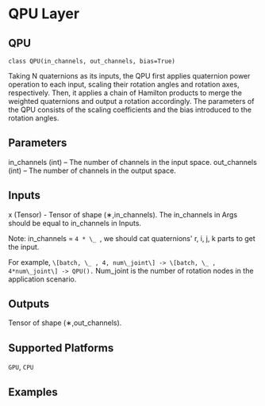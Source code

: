 # QPU Layer

## QPU
```
class QPU(in_channels, out_channels, bias=True)
```
Taking N quaternions as its inputs, the QPU first applies quaternion power operation to each input, scaling their
rotation angles and rotation axes, respectively. Then, it applies a chain of Hamilton products to merge the weighted
quaternions and output a rotation accordingly. The parameters of the QPU consists of the scaling coefficients and the
bias introduced to the rotation angles.

## Parameters
in_channels (int) – The number of channels in the input space.
out_channels (int) – The number of channels in the output space.

## Inputs
x (Tensor) - Tensor of shape (∗,in_channels). The in_channels in Args should be equal to in_channels in Inputs. 

Note: in_channels = ```4 * \_ ```, we should cat quaternions' r, i, j, k parts to get the input.

For example, ``` \[batch, \_ , 4, num\_joint\] -> \[batch, \_ , 4*num\_joint\] -> QPU(). ``` Num\_joint is the number of rotation nodes in the application scenario.

## Outputs
Tensor of shape (∗,out_channels).

## Supported Platforms
```GPU```, ```CPU```

## Examples
```python

```
